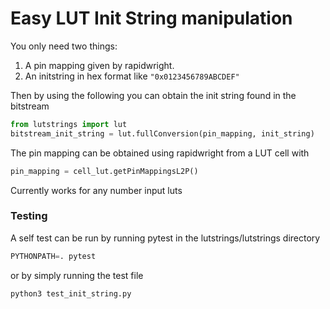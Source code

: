 # Easy LUT Init String manipulation

You only need two things:

1. A pin mapping given by rapidwright.
2. An initstring in hex format like `"0x0123456789ABCDEF"`

Then by using the following you can obtain the init string found in the bitstream
```python
from lutstrings import lut
bitstream_init_string = lut.fullConversion(pin_mapping, init_string)
```


The pin mapping can be obtained using rapidwright from a LUT cell with

```python
pin_mapping = cell_lut.getPinMappingsL2P()
```

Currently works for any number input luts

### Testing

A self test can be run by running pytest in the lutstrings/lutstrings directory

```python
PYTHONPATH=. pytest
```

or by simply running the test file

```python
python3 test_init_string.py
```